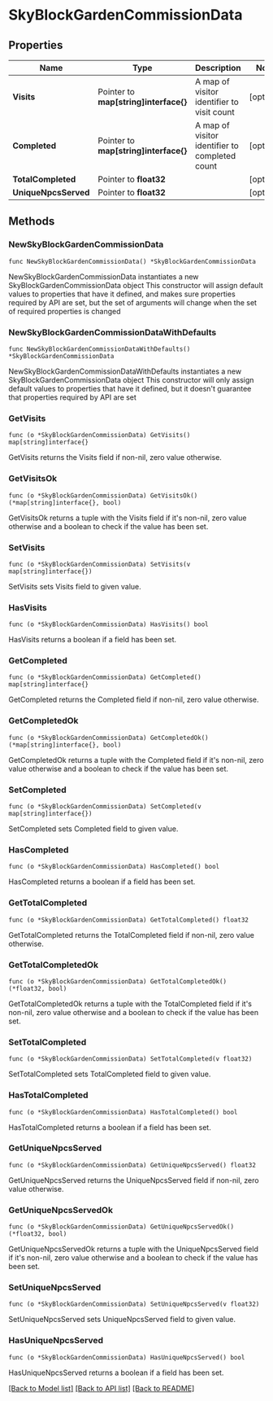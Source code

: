 # SkyBlockGardenCommissionData

## Properties

Name | Type | Description | Notes
------------ | ------------- | ------------- | -------------
**Visits** | Pointer to **map[string]interface{}** | A map of visitor identifier to visit count | [optional] 
**Completed** | Pointer to **map[string]interface{}** | A map of visitor identifier to completed count | [optional] 
**TotalCompleted** | Pointer to **float32** |  | [optional] 
**UniqueNpcsServed** | Pointer to **float32** |  | [optional] 

## Methods

### NewSkyBlockGardenCommissionData

`func NewSkyBlockGardenCommissionData() *SkyBlockGardenCommissionData`

NewSkyBlockGardenCommissionData instantiates a new SkyBlockGardenCommissionData object
This constructor will assign default values to properties that have it defined,
and makes sure properties required by API are set, but the set of arguments
will change when the set of required properties is changed

### NewSkyBlockGardenCommissionDataWithDefaults

`func NewSkyBlockGardenCommissionDataWithDefaults() *SkyBlockGardenCommissionData`

NewSkyBlockGardenCommissionDataWithDefaults instantiates a new SkyBlockGardenCommissionData object
This constructor will only assign default values to properties that have it defined,
but it doesn't guarantee that properties required by API are set

### GetVisits

`func (o *SkyBlockGardenCommissionData) GetVisits() map[string]interface{}`

GetVisits returns the Visits field if non-nil, zero value otherwise.

### GetVisitsOk

`func (o *SkyBlockGardenCommissionData) GetVisitsOk() (*map[string]interface{}, bool)`

GetVisitsOk returns a tuple with the Visits field if it's non-nil, zero value otherwise
and a boolean to check if the value has been set.

### SetVisits

`func (o *SkyBlockGardenCommissionData) SetVisits(v map[string]interface{})`

SetVisits sets Visits field to given value.

### HasVisits

`func (o *SkyBlockGardenCommissionData) HasVisits() bool`

HasVisits returns a boolean if a field has been set.

### GetCompleted

`func (o *SkyBlockGardenCommissionData) GetCompleted() map[string]interface{}`

GetCompleted returns the Completed field if non-nil, zero value otherwise.

### GetCompletedOk

`func (o *SkyBlockGardenCommissionData) GetCompletedOk() (*map[string]interface{}, bool)`

GetCompletedOk returns a tuple with the Completed field if it's non-nil, zero value otherwise
and a boolean to check if the value has been set.

### SetCompleted

`func (o *SkyBlockGardenCommissionData) SetCompleted(v map[string]interface{})`

SetCompleted sets Completed field to given value.

### HasCompleted

`func (o *SkyBlockGardenCommissionData) HasCompleted() bool`

HasCompleted returns a boolean if a field has been set.

### GetTotalCompleted

`func (o *SkyBlockGardenCommissionData) GetTotalCompleted() float32`

GetTotalCompleted returns the TotalCompleted field if non-nil, zero value otherwise.

### GetTotalCompletedOk

`func (o *SkyBlockGardenCommissionData) GetTotalCompletedOk() (*float32, bool)`

GetTotalCompletedOk returns a tuple with the TotalCompleted field if it's non-nil, zero value otherwise
and a boolean to check if the value has been set.

### SetTotalCompleted

`func (o *SkyBlockGardenCommissionData) SetTotalCompleted(v float32)`

SetTotalCompleted sets TotalCompleted field to given value.

### HasTotalCompleted

`func (o *SkyBlockGardenCommissionData) HasTotalCompleted() bool`

HasTotalCompleted returns a boolean if a field has been set.

### GetUniqueNpcsServed

`func (o *SkyBlockGardenCommissionData) GetUniqueNpcsServed() float32`

GetUniqueNpcsServed returns the UniqueNpcsServed field if non-nil, zero value otherwise.

### GetUniqueNpcsServedOk

`func (o *SkyBlockGardenCommissionData) GetUniqueNpcsServedOk() (*float32, bool)`

GetUniqueNpcsServedOk returns a tuple with the UniqueNpcsServed field if it's non-nil, zero value otherwise
and a boolean to check if the value has been set.

### SetUniqueNpcsServed

`func (o *SkyBlockGardenCommissionData) SetUniqueNpcsServed(v float32)`

SetUniqueNpcsServed sets UniqueNpcsServed field to given value.

### HasUniqueNpcsServed

`func (o *SkyBlockGardenCommissionData) HasUniqueNpcsServed() bool`

HasUniqueNpcsServed returns a boolean if a field has been set.


[[Back to Model list]](../README.md#documentation-for-models) [[Back to API list]](../README.md#documentation-for-api-endpoints) [[Back to README]](../README.md)


